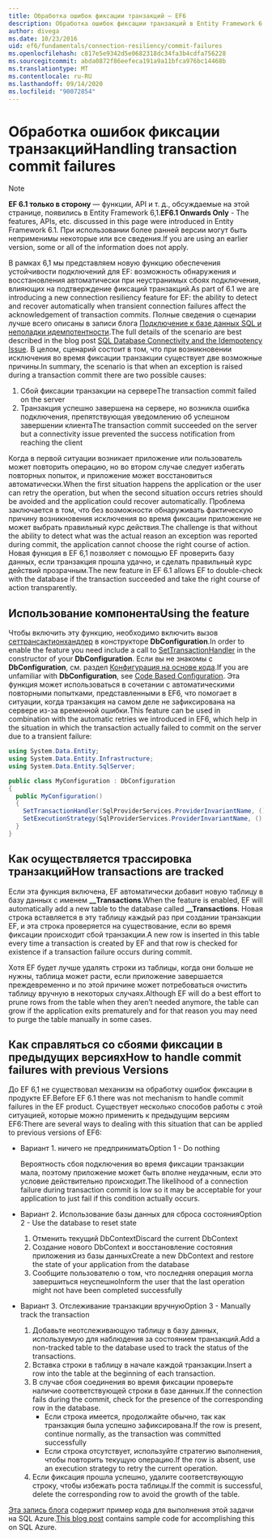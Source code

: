 ```yaml
---
title: Обработка ошибок фиксации транзакций — EF6
description: Обработка ошибок фиксации транзакций в Entity Framework 6
author: divega
ms.date: 10/23/2016
uid: ef6/fundamentals/connection-resiliency/commit-failures
ms.openlocfilehash: c817e5e9342d5e0682318dc34fa3b4cdfa756228
ms.sourcegitcommit: abda0872f86eefeca191a9a11bfca976bc14468b
ms.translationtype: MT
ms.contentlocale: ru-RU
ms.lasthandoff: 09/14/2020
ms.locfileid: "90072854"
---
```

# <a name="handling-transaction-commit-failures"></a><span data-ttu-id="eb0dc-103">Обработка ошибок фиксации транзакций</span><span class="sxs-lookup"><span data-stu-id="eb0dc-103">Handling transaction commit failures</span></span>

> [!NOTE]
> <span data-ttu-id="eb0dc-104">**EF 6.1 только в сторону** — функции, API и т. д., обсуждаемые на этой странице, появились в Entity Framework 6,1.</span><span class="sxs-lookup"><span data-stu-id="eb0dc-104">**EF6.1 Onwards Only** - The features, APIs, etc. discussed in this page were introduced in Entity Framework 6.1.</span></span> <span data-ttu-id="eb0dc-105">При использовании более ранней версии могут быть неприменимы некоторые или все сведения.</span><span class="sxs-lookup"><span data-stu-id="eb0dc-105">If you are using an earlier version, some or all of the information does not apply.</span></span>  

<span data-ttu-id="eb0dc-106">В рамках 6,1 мы представляем новую функцию обеспечения устойчивости подключений для EF: возможность обнаружения и восстановления автоматически при неустранимых сбоях подключения, влияющих на подтверждение фиксаций транзакций.</span><span class="sxs-lookup"><span data-stu-id="eb0dc-106">As part of 6.1 we are introducing a new connection resiliency feature for EF: the ability to detect and recover automatically when transient connection failures affect the acknowledgement of transaction commits.</span></span> <span data-ttu-id="eb0dc-107">Полные сведения о сценарии лучше всего описаны в записи блога [Подключение к базе данных SQL и неполадки идемпотентности](/archive/blogs/adonet/sql-database-connectivity-and-the-idempotency-issue).</span><span class="sxs-lookup"><span data-stu-id="eb0dc-107">The full details of the scenario are best described in the blog post [SQL Database Connectivity and the Idempotency Issue](/archive/blogs/adonet/sql-database-connectivity-and-the-idempotency-issue).</span></span>  <span data-ttu-id="eb0dc-108">В целом, сценарий состоит в том, что при возникновении исключения во время фиксации транзакции существует две возможные причины.</span><span class="sxs-lookup"><span data-stu-id="eb0dc-108">In summary, the scenario is that when an exception is raised during a transaction commit there are two possible causes:</span></span>  

1. <span data-ttu-id="eb0dc-109">Сбой фиксации транзакции на сервере</span><span class="sxs-lookup"><span data-stu-id="eb0dc-109">The transaction commit failed on the server</span></span>
2. <span data-ttu-id="eb0dc-110">Транзакция успешно завершена на сервере, но возникла ошибка подключения, препятствующая уведомлению об успешном завершении клиента</span><span class="sxs-lookup"><span data-stu-id="eb0dc-110">The transaction commit succeeded on the server but a connectivity issue prevented the success notification from reaching the client</span></span>  

<span data-ttu-id="eb0dc-111">Когда в первой ситуации возникает приложение или пользователь может повторить операцию, но во втором случае следует избегать повторных попыток, и приложение может восстановиться автоматически.</span><span class="sxs-lookup"><span data-stu-id="eb0dc-111">When the first situation happens the application or the user can retry the operation, but when the second situation occurs retries should be avoided and the application could recover automatically.</span></span> <span data-ttu-id="eb0dc-112">Проблема заключается в том, что без возможности обнаруживать фактическую причину возникновения исключения во время фиксации приложение не может выбрать правильный курс действия.</span><span class="sxs-lookup"><span data-stu-id="eb0dc-112">The challenge is that without the ability to detect what was the actual reason an exception was reported during commit, the application cannot choose the right course of action.</span></span> <span data-ttu-id="eb0dc-113">Новая функция в EF 6,1 позволяет с помощью EF проверить базу данных, если транзакция прошла удачно, и сделать правильный курс действий прозрачным.</span><span class="sxs-lookup"><span data-stu-id="eb0dc-113">The new feature in EF 6.1 allows EF to double-check with the database if the transaction succeeded and take the right course of action transparently.</span></span>  

## <a name="using-the-feature"></a><span data-ttu-id="eb0dc-114">Использование компонента</span><span class="sxs-lookup"><span data-stu-id="eb0dc-114">Using the feature</span></span>  

<span data-ttu-id="eb0dc-115">Чтобы включить эту функцию, необходимо включить вызов [сеттрансактионхандлер](https://msdn.microsoft.com/library/system.data.entity.dbconfiguration.setdefaulttransactionhandler.aspx) в конструкторе **DbConfiguration**.</span><span class="sxs-lookup"><span data-stu-id="eb0dc-115">In order to enable the feature you need include a call to [SetTransactionHandler](https://msdn.microsoft.com/library/system.data.entity.dbconfiguration.setdefaulttransactionhandler.aspx) in the constructor of your **DbConfiguration**.</span></span> <span data-ttu-id="eb0dc-116">Если вы не знакомы с **DbConfiguration**, см. раздел [Конфигурация на основе кода](xref:ef6/fundamentals/configuring/code-based).</span><span class="sxs-lookup"><span data-stu-id="eb0dc-116">If you are unfamiliar with **DbConfiguration**, see [Code Based Configuration](xref:ef6/fundamentals/configuring/code-based).</span></span> <span data-ttu-id="eb0dc-117">Эта функция может использоваться в сочетании с автоматическими повторными попытками, представленными в EF6, что помогает в ситуации, когда транзакция на самом деле не зафиксирована на сервере из-за временной ошибки.</span><span class="sxs-lookup"><span data-stu-id="eb0dc-117">This feature can be used in combination with the automatic retries we introduced in EF6, which help in the situation in which the transaction actually failed to commit on the server due to a transient failure:</span></span>  

``` csharp
using System.Data.Entity;
using System.Data.Entity.Infrastructure;
using System.Data.Entity.SqlServer;

public class MyConfiguration : DbConfiguration  
{
  public MyConfiguration()  
  {  
    SetTransactionHandler(SqlProviderServices.ProviderInvariantName, () => new CommitFailureHandler());  
    SetExecutionStrategy(SqlProviderServices.ProviderInvariantName, () => new SqlAzureExecutionStrategy());  
  }  
}
```  

## <a name="how-transactions-are-tracked"></a><span data-ttu-id="eb0dc-118">Как осуществляется трассировка транзакций</span><span class="sxs-lookup"><span data-stu-id="eb0dc-118">How transactions are tracked</span></span>  

<span data-ttu-id="eb0dc-119">Если эта функция включена, EF автоматически добавит новую таблицу в базу данных с именем **__Transactions**.</span><span class="sxs-lookup"><span data-stu-id="eb0dc-119">When the feature is enabled, EF will automatically add a new table to the database called **__Transactions**.</span></span> <span data-ttu-id="eb0dc-120">Новая строка вставляется в эту таблицу каждый раз при создании транзакции EF, и эта строка проверяется на существование, если во время фиксации происходит сбой транзакции.</span><span class="sxs-lookup"><span data-stu-id="eb0dc-120">A new row is inserted in this table every time a transaction is created by EF and that row is checked for existence if a transaction failure occurs during commit.</span></span>  

<span data-ttu-id="eb0dc-121">Хотя EF будет лучше удалять строки из таблицы, когда они больше не нужны, таблица может расти, если приложение завершается преждевременно и по этой причине может потребоваться очистить таблицу вручную в некоторых случаях.</span><span class="sxs-lookup"><span data-stu-id="eb0dc-121">Although EF will do a best effort to prune rows from the table when they aren’t needed anymore, the table can grow if the application exits prematurely and for that reason you may need to purge the table manually in some cases.</span></span>  

## <a name="how-to-handle-commit-failures-with-previous-versions"></a><span data-ttu-id="eb0dc-122">Как справляться со сбоями фиксации в предыдущих версиях</span><span class="sxs-lookup"><span data-stu-id="eb0dc-122">How to handle commit failures with previous Versions</span></span>

<span data-ttu-id="eb0dc-123">До EF 6,1 не существовал механизм на обработку ошибок фиксации в продукте EF.</span><span class="sxs-lookup"><span data-stu-id="eb0dc-123">Before EF 6.1 there was not mechanism to handle commit failures in the EF product.</span></span> <span data-ttu-id="eb0dc-124">Существует несколько способов работы с этой ситуацией, которые можно применить к предыдущим версиям EF6:</span><span class="sxs-lookup"><span data-stu-id="eb0dc-124">There are several ways to dealing with this situation that can be applied to previous versions of EF6:</span></span>  

* <span data-ttu-id="eb0dc-125">Вариант 1. ничего не предпринимать</span><span class="sxs-lookup"><span data-stu-id="eb0dc-125">Option 1 - Do nothing</span></span>  

  <span data-ttu-id="eb0dc-126">Вероятность сбоя подключения во время фиксации транзакции мала, поэтому приложение может быть вполне неудачным, если это условие действительно происходит.</span><span class="sxs-lookup"><span data-stu-id="eb0dc-126">The likelihood of a connection failure during transaction commit is low so it may be acceptable for your application to just fail if this condition actually occurs.</span></span>  

* <span data-ttu-id="eb0dc-127">Вариант 2. Использование базы данных для сброса состояния</span><span class="sxs-lookup"><span data-stu-id="eb0dc-127">Option 2 - Use the database to reset state</span></span>  

  1. <span data-ttu-id="eb0dc-128">Отменить текущий DbContext</span><span class="sxs-lookup"><span data-stu-id="eb0dc-128">Discard the current DbContext</span></span>  
  2. <span data-ttu-id="eb0dc-129">Создание нового DbContext и восстановление состояния приложения из базы данных</span><span class="sxs-lookup"><span data-stu-id="eb0dc-129">Create a new DbContext and restore the state of your application from the database</span></span>  
  3. <span data-ttu-id="eb0dc-130">Сообщите пользователю о том, что последняя операция могла завершиться неуспешно</span><span class="sxs-lookup"><span data-stu-id="eb0dc-130">Inform the user that the last operation might not have been completed successfully</span></span>  

* <span data-ttu-id="eb0dc-131">Вариант 3. Отслеживание транзакции вручную</span><span class="sxs-lookup"><span data-stu-id="eb0dc-131">Option 3 - Manually track the transaction</span></span>  

  1. <span data-ttu-id="eb0dc-132">Добавьте неотслеживающую таблицу в базу данных, используемую для наблюдения за состоянием транзакций.</span><span class="sxs-lookup"><span data-stu-id="eb0dc-132">Add a non-tracked table to the database used to track the status of the transactions.</span></span>  
  2. <span data-ttu-id="eb0dc-133">Вставка строки в таблицу в начале каждой транзакции.</span><span class="sxs-lookup"><span data-stu-id="eb0dc-133">Insert a row into the table at the beginning of each transaction.</span></span>  
  3. <span data-ttu-id="eb0dc-134">В случае сбоя соединения во время фиксации проверьте наличие соответствующей строки в базе данных.</span><span class="sxs-lookup"><span data-stu-id="eb0dc-134">If the connection fails during the commit, check for the presence of the corresponding row in the database.</span></span>  
     * <span data-ttu-id="eb0dc-135">Если строка имеется, продолжайте обычно, так как транзакция была успешно зафиксирована.</span><span class="sxs-lookup"><span data-stu-id="eb0dc-135">If the row is present, continue normally, as the transaction was committed successfully</span></span>  
     * <span data-ttu-id="eb0dc-136">Если строка отсутствует, используйте стратегию выполнения, чтобы повторить текущую операцию.</span><span class="sxs-lookup"><span data-stu-id="eb0dc-136">If the row is absent, use an execution strategy to retry the current operation.</span></span>  
  4. <span data-ttu-id="eb0dc-137">Если фиксация прошла успешно, удалите соответствующую строку, чтобы избежать роста таблицы.</span><span class="sxs-lookup"><span data-stu-id="eb0dc-137">If the commit is successful, delete the corresponding row to avoid the growth of the table.</span></span>  

<span data-ttu-id="eb0dc-138">[Эта запись блога](/archive/blogs/adonet/sql-database-connectivity-and-the-idempotency-issue) содержит пример кода для выполнения этой задачи на SQL Azure.</span><span class="sxs-lookup"><span data-stu-id="eb0dc-138">[This blog post](/archive/blogs/adonet/sql-database-connectivity-and-the-idempotency-issue) contains sample code for accomplishing this on SQL Azure.</span></span>  
